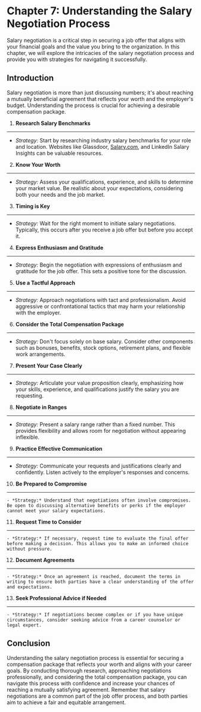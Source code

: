 Chapter 7: Understanding the Salary Negotiation Process
=======================================================

Salary negotiation is a critical step in securing a job offer that aligns with your financial goals and the value you bring to the organization. In this chapter, we will explore the intricacies of the salary negotiation process and provide you with strategies for navigating it successfully.

Introduction
------------

Salary negotiation is more than just discussing numbers; it's about reaching a mutually beneficial agreement that reflects your worth and the employer's budget. Understanding the process is crucial for achieving a desirable compensation package.

1. **Research Salary Benchmarks**
---------------------------------

* *Strategy:* Start by researching industry salary benchmarks for your role and location. Websites like Glassdoor, [Salary.com](http://Salary.com), and LinkedIn Salary Insights can be valuable resources.

2. **Know Your Worth**
----------------------

* *Strategy:* Assess your qualifications, experience, and skills to determine your market value. Be realistic about your expectations, considering both your needs and the job market.

3. **Timing is Key**
--------------------

* *Strategy:* Wait for the right moment to initiate salary negotiations. Typically, this occurs after you receive a job offer but before you accept it.

4. **Express Enthusiasm and Gratitude**
---------------------------------------

* *Strategy:* Begin the negotiation with expressions of enthusiasm and gratitude for the job offer. This sets a positive tone for the discussion.

5. **Use a Tactful Approach**
-----------------------------

* *Strategy:* Approach negotiations with tact and professionalism. Avoid aggressive or confrontational tactics that may harm your relationship with the employer.

6. **Consider the Total Compensation Package**
----------------------------------------------

* *Strategy:* Don't focus solely on base salary. Consider other components such as bonuses, benefits, stock options, retirement plans, and flexible work arrangements.

7. **Present Your Case Clearly**
--------------------------------

* *Strategy:* Articulate your value proposition clearly, emphasizing how your skills, experience, and qualifications justify the salary you are requesting.

8. **Negotiate in Ranges**
--------------------------

* *Strategy:* Present a salary range rather than a fixed number. This provides flexibility and allows room for negotiation without appearing inflexible.

9. **Practice Effective Communication**
---------------------------------------

* *Strategy:* Communicate your requests and justifications clearly and confidently. Listen actively to the employer's responses and concerns.

10. **Be Prepared to Compromise**
---------------------------------

    - *Strategy:* Understand that negotiations often involve compromises. Be open to discussing alternative benefits or perks if the employer cannot meet your salary expectations.

11. **Request Time to Consider**
--------------------------------

    - *Strategy:* If necessary, request time to evaluate the final offer before making a decision. This allows you to make an informed choice without pressure.

12. **Document Agreements**
---------------------------

    - *Strategy:* Once an agreement is reached, document the terms in writing to ensure both parties have a clear understanding of the offer and expectations.

13. **Seek Professional Advice if Needed**
------------------------------------------

    - *Strategy:* If negotiations become complex or if you have unique circumstances, consider seeking advice from a career counselor or legal expert.

Conclusion
----------

Understanding the salary negotiation process is essential for securing a compensation package that reflects your worth and aligns with your career goals. By conducting thorough research, approaching negotiations professionally, and considering the total compensation package, you can navigate this process with confidence and increase your chances of reaching a mutually satisfying agreement. Remember that salary negotiations are a common part of the job offer process, and both parties aim to achieve a fair and equitable arrangement.
